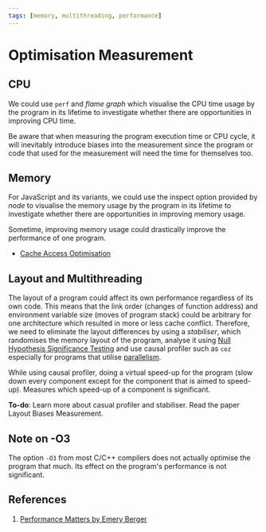 ```yaml
---
tags: [memory, multithreading, performance]
---
```


# Optimisation Measurement

## CPU

We could use `perf` and *flame graph* which visualise the CPU time usage by the
program in its lifetime to investigate whether there are opportunities in
improving CPU time.

Be aware that when measuring the program execution time or CPU cycle, it will
inevitably introduce biases into the measurement since the program or code that
used for the measurement will need the time for themselves too.

## Memory

For JavaScript and its variants, we could use the inspect option provided by
*node* to visualise the memory usage by the program in its lifetime to
investigate whether there are opportunities in improving memory usage.

Sometime, improving memory usage could drastically improve the performance of
one program.

- [Cache Access Optimisation](202407191014.md)

## Layout and Multithreading

The layout of a program could affect its own performance regardless of its own
code. This means that the link order (changes of function address) and
environment variable size (moves of program stack) could be arbitrary for one
architecture which resulted in more or less cache conflict. Therefore, we need
to eliminate the layout differences by using a *stabiliser*, which randomises
the memory layout of the program, analyse it using [Null Hypothesis Significance Testing](202205072243.md)
and use causal profiler such as `coz` especially for programs that utilise
[parallelism](202202011808.md).

While using causal profiler, doing a virtual speed-up for the program (slow down
every component except for the component that is aimed to speed-up). Measures
which speed-up of a component is significant.

**To-do**: Learn more about casual profiler and stabiliser. Read the paper
Layout Biases Measurement.

## Note on -O3

The option `-O3` from most C/C++ compilers does not actually optimise the
program that much. Its effect on the program's performance is not significant.

## References

1. [Performance Matters by Emery Berger](https://www.youtube.com/watch?v=r-TLSBdHe1A)
